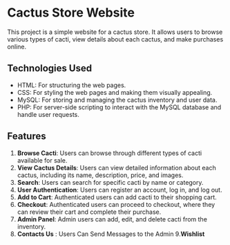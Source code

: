 # Cactus Store Website

This project is a simple website for a cactus store. It allows users to browse various types of cacti, view details about each cactus, and make purchases online.

## Technologies Used

- HTML: For structuring the web pages.
- CSS: For styling the web pages and making them visually appealing.
- MySQL: For storing and managing the cactus inventory and user data.
- PHP: For server-side scripting to interact with the MySQL database and handle user requests.

## Features

1. **Browse Cacti**: Users can browse through different types of cacti available for sale.
2. **View Cactus Details**: Users can view detailed information about each cactus, including its name, description, price, and images.
3. **Search**: Users can search for specific cacti by name or category.
4. **User Authentication**: Users can register an account, log in, and log out.
5. **Add to Cart**: Authenticated users can add cacti to their shopping cart.
6. **Checkout**: Authenticated users can proceed to checkout, where they can review their cart and complete their purchase.
7. **Admin Panel**: Admin users can add, edit, and delete cacti from the inventory.
8. **Contacts Us** : Users Can Send Messages to the Admin 
9.**Wishlist**
